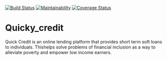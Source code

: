 [![Build Status](https://travis-ci.org/sabin18/Quicky_credit.svg?branch=develop)](https://travis-ci.org/sabin18/Quicky_credit)  [![Maintainability](https://api.codeclimate.com/v1/badges/af40541d90819393286b/maintainability)](https://codeclimate.com/github/sabin18/Quicky_credit/maintainability) [![Coverage Status](https://coveralls.io/repos/github/sabin18/Quicky_credit/badge.svg)](https://coveralls.io/github/sabin18/Quicky_credit)

# Quicky_credit

Quick Credit is an online lending platform that provides short term soft loans to individuals. Thishelps solve problems of financial inclusion as a way to alleviate poverty and empower low income earners. 
